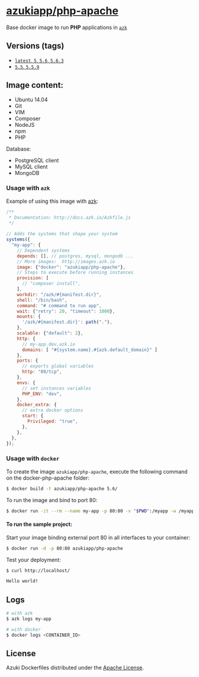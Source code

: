 [azukiapp/php-apache](http://images.azk.io/#/php-apache)
==================

Base docker image to run **PHP** applications in [`azk`](http://azk.io)

Versions (tags)
---

- [`latest`, `5`, `5.6`, `5.6.3`](https://github.com/azukiapp/docker-php-apache/blob/master/5.6/Dockerfile)
- [`5.5`, `5.5.9`](https://github.com/azukiapp/docker-php-apache/blob/master/5.5/Dockerfile)

Image content:
---

- Ubuntu 14.04
- Git
- VIM
- Composer
- NodeJS
- npm
- PHP

Database:

- PostgreSQL client
- MySQL client
- MongoDB

### Usage with `azk`

Example of using this image with [azk](http://azk.io):

```js
/**
 * Documentation: http://docs.azk.io/Azkfile.js
 */
 
// Adds the systems that shape your system
systems({
  "my-app": {
    // Dependent systems
    depends: [], // postgres, mysql, mongodb ...
    // More images:  http://images.azk.io
    image: {"docker": "azukiapp/php-apache"},
    // Steps to execute before running instances
    provision: [
      // "composer install",
    ],
    workdir: "/azk/#{manifest.dir}",
    shell: "/bin/bash",
    command: "# command to run app",
    wait: {"retry": 20, "timeout": 1000},
    mounts: {
      '/azk/#{manifest.dir}': path("."),
    },
    scalable: {"default": 2},
    http: {
      // my-app.dev.azk.io
      domains: [ "#{system.name}.#{azk.default_domain}" ]
    },
    ports: {
      // exports global variables
      http: "80/tcp",
    },
    envs: {
      // set instances variables
      PHP_ENV: "dev",
    },
    docker_extra: {
      // extra docker options
      start: {
        Privileged: "true",
      },
    },
  },
});
```

### Usage with `docker`

To create the image `azukiapp/php-apache`, execute the following command on the docker-php-apache folder:

```sh
$ docker build -t azukiapp/php-apache 5.6/
```

To run the image and bind to port 80:

```sh
$ docker run -it --rm --name my-app -p 80:80 -v "$PWD":/myapp -w /myapp azukiapp/php-apache php index.php
```

#### To run the sample project:

Start your image binding external port 80 in all interfaces to your container:

```sh
$ docker run -d -p 80:80 azukiapp/php-apache
```

Test your deployment:

```sh
$ curl http://localhost/

Hello world!
```

Logs
---

```sh
# with azk
$ azk logs my-app

# with docker
$ docker logs <CONTAINER_ID>
```

## License

Azuki Dockerfiles distributed under the [Apache License](https://github.com/azukiapp/dockerfiles/blob/master/LICENSE).
